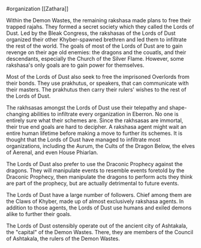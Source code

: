  #organization [[Zathara]]

Within the Demon Wastes, the remaining rakshasa made plans to free their trapped rajahs. They formed a secret society which they called the Lords of Dust. Led by the Bleak Congress, the rakshasas of the Lords of Dust organized their other Khyber-spawned brethren and led them to infiltrate the rest of the world. The goals of most of the Lords of Dust are to gain revenge on their age old enemies: the dragons and the couatls, and their descendants, especially the Church of the Silver Flame. However, some rakshasa's only goals are to gain power for themselves.

Most of the Lords of Dust also seek to free the imprisoned Overlords from their bonds. They use prakhutus, or speakers, that can communicate with their masters. The prakhutus then carry their rulers' wishes to the rest of the Lords of Dust.

The rakhsasas amongst the Lords of Dust use their telepathy and shape-changing abilities to infiltrate every organization in Eberron. No one is entirely sure what their schemes are. Since the rakhsasas are immortal, their true end goals are hard to decipher. A rakshasa agent might wait an entire human lifetime before making a move to further its schemes. It is thought that the Lords of Dust have managed to infiltrate most organizations, including the Aurum, the Cults of the Dragon Below, the elves of Aerenal, and even House Phiarlan.

The Lords of Dust also prefer to use the Draconic Prophecy against the dragons. They will manipulate events to resemble events foretold by the Draconic Prophecy, then manipulate the dragons to perform acts they think are part of the prophecy, but are actually detrimental to future events.

The Lords of Dust have a large number of followers. Chief among them are the Claws of Khyber, made up of almost exclusively rakshasa agents. In addition to those agents, the Lords of Dust use humans and exiled demons alike to further their goals.

The Lords of Dust ostensibly operate out of the ancient city of Ashtakala, the "capital" of the Demon Wastes. There, they are members of the Council of Ashtakala, the rulers of the Demon Wastes.
